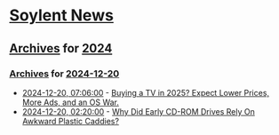 # [Soylent News](../../../README.md)

## [Archives](../../index.md) for [2024](../index.md)

### [Archives](../../index.md) for [2024-12-20](index.md)

* [2024-12-20, 07:06:00](https://soylentnews.org/article.pl?sid=24/12/19/175250&from=rss) - [Buying a TV in 2025? Expect Lower Prices, More Ads, and an OS War.](https://soylentnews.org/article.pl?sid=24/12/19/175250&from=rss)
* [2024-12-20, 02:20:00](https://soylentnews.org/article.pl?sid=24/12/19/1641239&from=rss) - [Why Did Early CD-ROM Drives Rely On Awkward Plastic Caddies?](https://soylentnews.org/article.pl?sid=24/12/19/1641239&from=rss)
